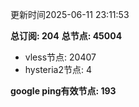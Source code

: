 更新时间2025-06-11 23:11:53

**总订阅: 204**
**总节点: 45004**
- vless节点: 20407
- hysteria2节点: 4

**google ping有效节点: 193**

